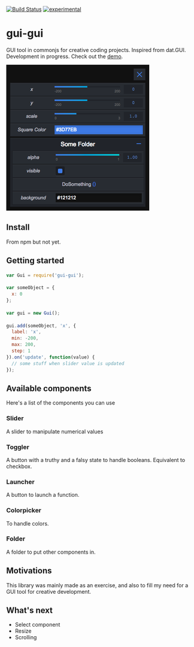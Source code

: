[![Build Status](https://travis-ci.org/superguigui/gui-gui.svg?branch=master)](https://travis-ci.org/superguigui/gui-gui) [![experimental](http://badges.github.io/stability-badges/dist/experimental.svg)](http://github.com/badges/stability-badges)

# gui-gui

GUI tool in commonjs for creative coding projects. 
Inspired from dat.GUI.
Development in progress.
Check out the [demo](https://superguigui.github.io/gui-gui).

![Snapshot](example/snapshot.png)


## Install
From npm but not yet.

## Getting started
```javascript
var Gui = require('gui-gui');

var someObject = {
  x: 0
};

var gui = new Gui();

gui.add(someObject, 'x', {
  label: 'x', 
  min: -200, 
  max: 200, 
  step: 1
}).on('update', function(value) {
  // some stuff when slider value is updated
});
```

## Available components
Here's a list of the components you can use 

### Slider
A slider to manipulate numerical values

### Toggler
A button with a truthy and a falsy state to handle booleans. Equivalent to checkbox.

### Launcher
A button to launch a function.

### Colorpicker
To handle colors.

### Folder
A folder to put other components in.


## Motivations
This library was mainly made as an exercise, and also to fill my need for a GUI tool for creative development.

## What's next
* Select component
* Resize
* Scrolling
